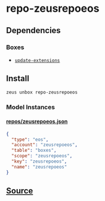 
repo-zeusrepoeos
====================







## Dependencies
### Boxes
* [`update-extensions`](update-extensions.md)




## Install
```bash
zeus unbox repo-zeusrepoeos
```










### Model Instances
#### [repos/zeusrepoeos.json](https://github.com/liquidapps-io/zeus-sdk/tree/master/boxes/groups/repos/repo-zeusrepoeos/models/repos/zeusrepoeos.json)
```json
{
  "type": "eos",
  "account": "zeusrepoeos",
  "table": "boxes",
  "scope": "zeusrepoeos",
  "key": "zeusrepoeos",
  "name": "zeusrepoeos"
}
```

## [Source](https://github.com/liquidapps-io/zeus-sdk/tree/master/boxes/groups/repos/repo-zeusrepoeos)